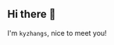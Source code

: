 ## Hi there 👋


I'm `kyzhangs`, nice to meet you!


<!--START_SECTION:waka-->
<!--END_SECTION:waka-->
